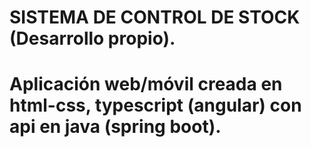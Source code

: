 # SISTEMA DE CONTROL DE STOCK (Desarrollo propio). 
# Aplicación web/móvil creada en html-css, typescript (angular) con api en java (spring boot). 
